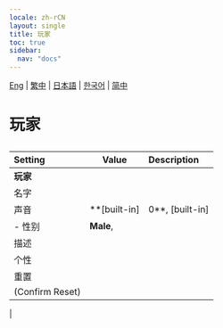 ```yaml
---
locale: zh-rCN
layout: single
title: 玩家
toc: true
sidebar:
  nav: "docs"
---
```

[Eng](/dancexr/menu/2025.4/chat/chat_player.md) | [繁中](/tw/dancexr/menu/2025.4/chat/chat_player.md) | [日本語](/jp/dancexr/menu/2025.4/chat/chat_player.md) | [한국어](/kr/dancexr/menu/2025.4/chat/chat_player.md) | [简中](/zh/dancexr/menu/2025.4/chat/chat_player.md)
# 玩家
## 
| Setting | Value | Description |
| :--- | --- | :--- |
|**玩家** | | 
| 名字 || 
| 声音 |  **[built-in]|0**,  [built-in]|1,  [built-in]|2,  [built-in]|3,  [built-in]|4,  [built-in]|5,  [built-in]|6,  [built-in]|7,  [built-in]|8,  [built-in]|9,  [built-in]|10,  [built-in]|11,  [built-in]|12,  [built-in]|13,  [built-in]|14,  [built-in]|15,  [built-in]|16,  [built-in]|17,  [built-in]|18,  [built-in]|19,  |  |
|- 性别|  **Male**,  | 
| 描述 || 
| 个性 || 
| 重置 || 
| (Confirm Reset) || 
|
